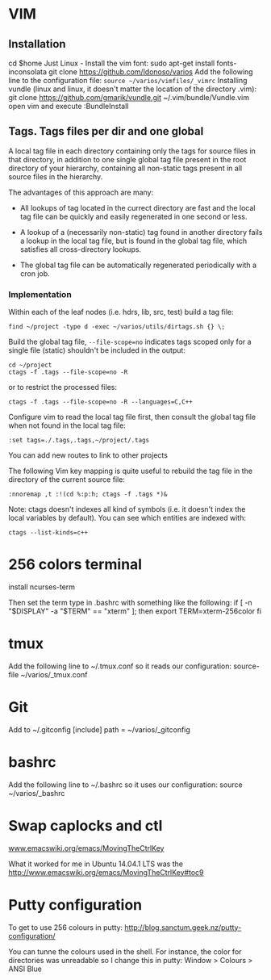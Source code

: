 # VIM

## Installation
cd $home
Just Linux - Install the vim font: sudo apt-get install fonts-inconsolata
    git clone https://github.com/ldonoso/varios
Add the following line to the configuration file: `source ~/varios/vimfiles/_vimrc`
Installing vundle (linux and linux, it doesn't matter the location of the directory .vim):
     git clone https://github.com/gmarik/vundle.git ~/.vim/bundle/Vundle.vim
open vim and execute :BundleInstall

## Tags. Tags files per dir and one global

A local tag file in each directory containing only the tags for source files in that directory, in addition to one single global tag file present in the root directory of your hierarchy, containing all non-static tags present in all source files in the hierarchy.

The advantages of this approach are many:

* All lookups of tag located in the currect directory are fast and the local tag file can be quickly and easily regenerated in one second or less.

* A lookup of a (necessarily non-static) tag found in another directory fails a lookup in the local tag file, but is found in the global tag file, which satisfies all cross-directory lookups.

* The global tag file can be automatically regenerated periodically with a cron job.

### Implementation

Within each of the leaf nodes (i.e. hdrs, lib, src, test) build a tag file:

    find ~/project -type d -exec ~/varios/utils/dirtags.sh {} \;

Build the global tag file, `--file-scope=no` indicates tags scoped only for a single file (static) shouldn't be included in the output: 

    cd ~/project
    ctags -f .tags --file-scope=no -R

or to restrict the processed files:

    ctags -f .tags --file-scope=no -R --languages=C,C++

Configure vim to read the local tag file first, then consult the global tag file when not found in the local tag file:

    :set tags=./.tags,.tags,~/project/.tags 

You can add new routes to link to other projects

The following Vim key mapping is quite useful to rebuild the tag file in the directory of the current source file:

    :nnoremap ,t :!(cd %:p:h; ctags -f .tags *)&

Note: ctags doesn't indexes all kind of symbols (i.e. it doesn't index the local variables by default). You can see which entities are indexed with:

    ctags --list-kinds=c++

# 256 colors terminal
install ncurses-term

Then set the term type in .bashrc with something like the following:
if [ -n "$DISPLAY" -a "$TERM" == "xterm" ]; then
    export TERM=xterm-256color
fi

# tmux
Add the following line to ~/.tmux.conf so it reads our configuration: 
source-file ~/varios/_tmux.conf

# Git
Add to ~/.gitconfig
    [include]
        path = ~/varios/_gitconfig

# bashrc
Add the following line to ~/.bashrc so it uses our configuration:
source ~/varios/_bashrc

# Swap caplocks and ctl
www.emacswiki.org/emacs/MovingTheCtrlKey

What it worked for me in Ubuntu 14.04.1 LTS was the http://www.emacswiki.org/emacs/MovingTheCtrlKey#toc9 

# Putty configuration
To get to use 256 colours in putty:
http://blog.sanctum.geek.nz/putty-configuration/

You can tunne the colours used in the shell. For instance, the color for directories was unreadable so I change this in putty:
Window > Colours > ANSI Blue
